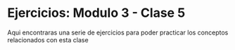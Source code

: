 # Ejercicios: Modulo 3 - Clase 5

Aqui encontraras una serie de ejercicios para poder practicar los conceptos relacionados con esta clase
